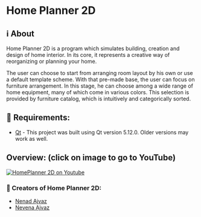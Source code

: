 # Home Planner 2D

## :information_source: About
Home Planner 2D is a program which simulates building, creation and design of home interior.
In its core, it represents a creative way of reorganizing or planning your home.

The user can choose to start from arranging room layout by his own or use a default template scheme. With that pre-made base, the user can focus on furniture arrangement. In this stage, he can choose among a wide range of home equipment, many of which come in various colors. This selection is provided by furniture catalog, which is intuitively and categorically sorted.

## :memo: Requirements:
* [Qt](https://www.qt.io/download) - This project was built using Qt version 5.12.0. Older versions may work as well.

## Overview: (click on image to go to YouTube)
[![HomePlanner 2D on Youtube](http://i3.ytimg.com/vi/Trcm8Qw8evQ/maxresdefault.jpg)](https://www.youtube.com/watch?v=Trcm8Qw8evQ)

### :busts_in_silhouette: Creators of Home Planner 2D:
* [Nenad Ajvaz](https://github.com/ajvazz)
* [Nevena Ajvaz](https://github.com/ajvaznevena)
